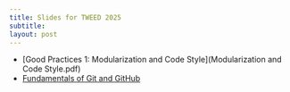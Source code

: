```yaml
---
title: Slides for TWEED 2025
subtitle:
layout: post
---
```


- [Good Practices 1: Modularization and Code Style](Modularization and Code Style.pdf)
- [Fundamentals of Git and GitHub](FundGit.pdf)
